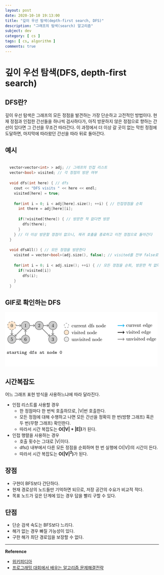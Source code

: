 ```yaml
---
layout: post
date: 2020-10-10 19:13:00
title: "깊이 우선 탐색(depth-first search, DFS)"
description: "그래프의 탐색(search) 알고리즘"
subject: dev
category: [ cs ]
tags: [ cs, algorithm ]
comments: true
---
```


# 깊이 우선 탐색(DFS, depth-first search)

## DFS란?

깊이 우선 탐색은 그래프의 모든 정점을 발견하는 가장 단순하고 고전적인 방법이다. 현재 정점과 인접한 간선들을 하나씩 검사하다가, 아직 방문하지 않은 정점으로 향하는 간선이 있다면 그 간선을 무조건 따라간다. 이 과정에서 더 이상 갈 곳이 없는 막힌 정점에 도달하면, 마지막에 따라왔던 간선을 따라 뒤로 돌아간다.

## 예시

```cpp

  vector<vector<int> > adj; // 그래프의 인접 리스트
  vector<bool> visited; // 각 정점의 방문 여부

  void dfs(int here) { // dfs
    cout << "DFS visits " << here << endl;
    visited[here] = true;

    for(int i = 0; i < adj[here].size(); ++i) { // 인접정점을 순회
      int there = adj[here][i];

      if(!visited[there]) { // 방문한 적 없다면 방문
        dfs(there);
      }
    } // 더 이상 방문할 정점이 없으니, 재귀 호출을 종료하고 이전 정점으로 돌아간다
  }

  void dfsAll() { // 모든 정점을 방문한다
    visited = vector<bool>(adj.size(), false); // visited를 전부 false로 초기화

    for(int i = 0; i < adj.size(); ++i) { // 모든 정점을 순회, 방문한 적 없다면 방문한다
      if(!visited[i])
        dfs(i);
    }
  }

```

## GIF로 확인하는 DFS

![01](/assets/img/cs/dfs.gif)

## 시간복잡도

어느 그래프 표현 방식을 사용하느냐에 따라 달라진다.

+ 인접 리스트를 사용할 경우
  + 한 정점마다 한 번씩 호출하므로, \|V\|번 호출한다.
  + 모든 정점에 대해 수행하고 나면 모든 간선을 정확히 한 번(방향 그래프) 혹은 두 번(무향 그래프) 확인한다.
  + 따라서 시간 복잡도는 <b>O(\|V\| + \|E\|)</b>가 된다.
+ 인접 행렬을 사용하는 경우
  + 호출 횟수는 그대로 \|V\|이다.
  + dfs() 내부에서 다른 모든 정점을 순회하며 한 번 실행에 O(\|V\|)의 시간이 든다.
  + 따라서 시간 복잡도는 <b>O(\|V\|<sup>2</sup>)</b>가 된다.

## 장점

+ 구현이 BFS보다 간단하다.
+ 현재 경로상의 노드들만 기억하면 되므로, 저장 공간의 수요가 비교적 적다.
+ 목표 노드가 깊은 단계에 있는 경우 답을 빨리 구할 수 있다.

## 단점

+ 단순 검색 속도는 BFS보다 느리다.
+ 해가 없는 경우 빠질 가능성이 있다.
+ 구한 해가 최단 경로임을 보장할 수 없다.

---
**Reference**
+ [위키피디아](https://en.wikipedia.org/wiki/Bubble_sort)
+ [프로그래밍 대회에서 배우는 알고리즘 문제해결전략](https://book.algospot.com/)
